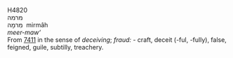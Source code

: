 <body>
  <p>H4820<br>  מרמה  <br> מִרמָה  ‎  mirmâh  <br><i>meer-maw‘ </i><br>From <a href="h7411.htm">7411</a> in the sense of <i>deceiving</i>; <i>fraud: - </i>craft, deceit (-ful, -fully), false, feigned, guile, subtilly, treachery.<br></p>
 </body>